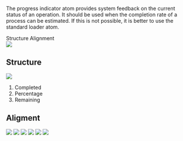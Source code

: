 <Row>
    <Column cols={8}>
        <p>The progress indicator atom provides system feedback on the current status of an operation. It should be used when the completion rate of a process can be estimated. If this is not possible, it is better to use the standard loader atom.</p>
    </Column>  
</Row>

<div>
    <AnchorLink to="structure" offset={210}>
        Structure
    </AnchorLink>
    <AnchorLink to="alignment" offset={210}>
        Alignment
    </AnchorLink>
</div>

<Row>
    <Column cols={8}>
        <img src="../_img/progress-indicator--1.png" />
    </Column>
</Row>

<Anchor idToScrollTo="structure"><h2>Structure</h2></Anchor>
<Row >
    <Column cols={8}>
        <img src="../_img/progress-indicator--2.png" />
    </Column> 
    <Column cols={4} className="pt-4">
        <ol>
            <li>Completed</li>
            <li>Percentage</li>
            <li>Remaining</li>
        </ol>
    </Column> 
</Row>

<Anchor idToScrollTo="alignment"><h2>Aligment</h2></Anchor>
<Row >
    <Column cols={6}>
        <img src="../_img/progress-indicator--3.png" />
    </Column> 
    <Column cols={6}>
        <img src="../_img/progress-indicator--4.png" />
    </Column> 
</Row>
<Row >
    <Column cols={6}>
        <img src="../_img/progress-indicator--5.png" />
    </Column> 
    <Column cols={6}>
        <img src="../_img/progress-indicator--6.png" />
    </Column> 
</Row>
<Row >
    <Column cols={6}>
        <img src="../_img/progress-indicator--7.png" />
    </Column> 
    <Column cols={6}>
        <img src="../_img/progress-indicator--8.png" />
    </Column> 
</Row>